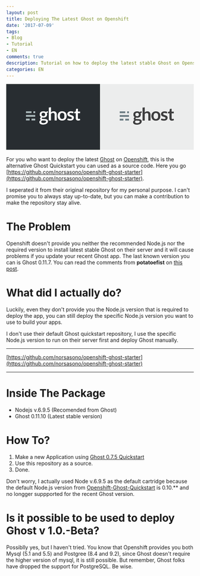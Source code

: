 ```yaml
---
layout: post
title: Deploying The Latest Ghost on Openshift
date: '2017-07-09'
tags:
- Blog
- Tutorial
- EN
comments: true
description: Tutorial on how to deploy the latest stable Ghost on Openshift.
categories: EN
---
```



![](/images/2016/12/ghost.png)

For you who want to deploy the latest [Ghost](https://tryghost.org) on [Openshift](https://openshift.redhat.com), this is the alternative Ghost Quickstart you can used as a source code. Here you go [https://github.com/norsasono/openshift-ghost-starter](https://github.com/norsasono/openshift-ghost-starter).

I seperated it from their original repository for my personal purpose. I can't promise you to always stay up-to-date, but you can make a contribution to make the repository stay alive.

# The Problem

Openshift doesn't provide you neither the recommended Node.js nor the required version to install latest stable Ghost on their server and it will cause problems if you update your recent Ghost app. The last known version you can is Ghost 0.11.7. You can read the comments from **potatoefist** on [this post](https://blog.sasono.web.id/2016/12/19/update-ghost-0-11-3-using-openshift-quickstart/).

# What did I actually do?

Luckily, even they don't provide you the Node.js version that is required to deploy the app, you can still deploy the specific Node.js version you want to use to build your apps.

I don't use their default Ghost quickstart repository, I use the specific Node.js version to run on their server first and deploy Ghost manually.

---

[https://github.com/norsasono/openshift-ghost-starter](https://github.com/norsasono/openshift-ghost-starter)

---

# Inside The Package

* Nodejs v.6.9.5 (Recomended from Ghost)
* Ghost 0.11.10 (Latest stable version)

# How To?

1. Make a new Application using [Ghost 0.7.5 Quickstart](https://openshift.redhat.com/app/console/application_type/quickstart!240)
2. Use this repository as a source.
3. Done.

Don't worry, I actually used Node v.6.9.5 as the default cartridge because the default Node.js version from [Openshift-Ghost-Quickstart](https://github.com/openshift-quickstart/openshift-ghost-quickstart) is 0.10.** and no longger suppported for the recent Ghost version.

# Is it possible to be used to deploy Ghost v 1.0.-Beta?

Possiblly yes, but I haven't tried. You know that Openshift provides you both Mysql (5.1 and 5.5) and Postgree (8.4 and 9.2), since Ghost doesn't require the higher version of mysql, it is still possible. But remember, Ghost folks have dropped the support for PostgreSQL. Be wise.

